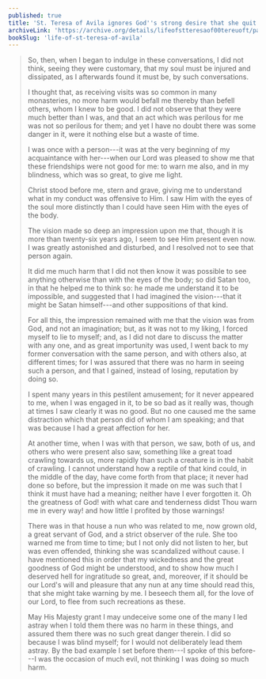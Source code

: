 ```yaml
---
published: true
title: 'St. Teresa of Avila ignores God''s strong desire that she quit a certain friendship, because she so much wanted to keep it'
archiveLink: 'https://archive.org/details/lifeofstteresaof00tereuoft/page/45?view=theater'
bookSlug: 'life-of-st-teresa-of-avila'
---
```


> So, then, when I began to indulge in these conversations, I did not think, seeing they were customary, that my soul must be injured and dissipated, as I afterwards found it must be, by such conversations.
>
> I thought that, as receiving visits was so common in many monasteries, no more harm would befall me thereby than befell others, whom I knew to be good. I did not observe that they were much better than I was, and that an act which was perilous for me was not so perilous for them; and yet I have no doubt there was some danger in it, were it nothing else but a waste of time.
>
> I was once with a person---it was at the very beginning of my acquaintance with her---when our Lord was pleased to show me that these friendships were not good for me: to warn me also, and in my blindness, which was so great, to give me light.
>
> Christ stood before me, stern and grave, giving me to understand what in my conduct was offensive to Him. I saw Him with the eyes of the soul more distinctly than I could have seen Him with the eyes of the body.
>
> The vision made so deep an impression upon me that, though it is more than twenty-six years ago, I seem to see Him present even now. I was greatly astonished and disturbed, and I resolved not to see that person again.
>
> It did me much harm that I did not then know it was possible to see anything otherwise than with the eyes of the body; so did Satan too, in that he helped me to think so: he made me understand it to be impossible, and suggested that I had imagined the vision---that it might be Satan himself---and other suppositions of that kind.
>
> For all this, the impression remained with me that the vision was from God, and not an imagination; but, as it was not to my liking, I forced myself to lie to myself; and, as I did not dare to discuss the matter with any one, and as great importunity was used, I went back to my former conversation with the same person, and with others also, at different times; for I was assured that there was no harm in seeing such a person, and that I gained, instead of losing, reputation by doing so.
>
> I spent many years in this pestilent amusement; for it never appeared to me, when I was engaged in it, to be so bad as it really was, though at times I saw clearly it was no good. But no one caused me the same distraction which that person did of whom I am speaking; and that was because I had a great affection for her.
>
> At another time, when I was with that person, we saw, both of us, and others who were present also saw, something like a great toad crawling towards us, more rapidly than such a creature is in the habit of crawling. I cannot understand how a reptile of that kind could, in the middle of the day, have come forth from that place; it never had done so before, but the impression it made on me was such that I think it must have had a meaning; neither have I ever forgotten it. Oh the greatness of God! with what care and tenderness didst Thou warn me in every way! and how little I profited by those warnings!
>
> There was in that house a nun who was related to me, now grown old, a great servant of God, and a strict observer of the rule. She too warned me from time to time; but I not only did not listen to her, but was even offended, thinking she was scandalized without cause. I have mentioned this in order that my wickedness and the great goodness of God might be understood, and to show how much I deserved hell for ingratitude so great, and, moreover, if it should be our Lord's will and pleasure that any nun at any time should read this, that she might take warning by me. I beseech them all, for the love of our Lord, to flee from such recreations as these.
>
> May His Majesty grant I may undeceive some one of the many I led astray when I told them there was no harm in these things, and assured them there was no such great danger therein. I did so because I was blind myself; for I would not deliberately lead them astray. By the bad example I set before them---I spoke of this before---I was the occasion of much evil, not thinking I was doing so much harm.
